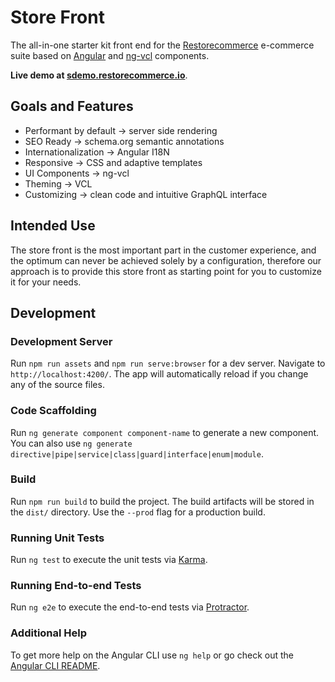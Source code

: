 # Store Front

The all-in-one starter kit front end for the [Restorecommerce](https://about.restorecommerce.io/)
e-commerce suite based on [Angular](https://angular.io/) and [ng-vcl](https://vcl.github.io/ng-vcl/master/#/) components.

**Live demo at [sdemo.restorecommerce.io](https://sdemo.restorecommerce.io/)**.

## Goals and Features

- Performant by default → server side rendering
- SEO Ready → schema.org semantic annotations
- Internationalization → Angular I18N
- Responsive → CSS and adaptive templates
- UI Components → ng-vcl
- Theming → VCL
- Customizing → clean code and intuitive GraphQL interface

## Intended Use

The store front is the most important part in the customer experience, and
the optimum can never be achieved solely by a configuration, therefore
our approach is to provide this store front as starting point 
for you to customize it for your needs.

## Development

### Development Server

Run `npm run assets` and `npm run serve:browser` for a dev server. Navigate to `http://localhost:4200/`. The app will automatically reload if you change any of the source files.

### Code Scaffolding

Run `ng generate component component-name` to generate a new component. You can also use `ng generate directive|pipe|service|class|guard|interface|enum|module`.

### Build

Run `npm run build` to build the project. The build artifacts will be stored in the `dist/` directory. Use the `--prod` flag for a production build.

### Running Unit Tests

Run `ng test` to execute the unit tests via [Karma](https://karma-runner.github.io).

### Running End-to-end Tests

Run `ng e2e` to execute the end-to-end tests via [Protractor](http://www.protractortest.org/).

### Additional Help

To get more help on the Angular CLI use `ng help` or go check out the [Angular CLI README](https://github.com/angular/angular-cli/blob/master/README.md).
